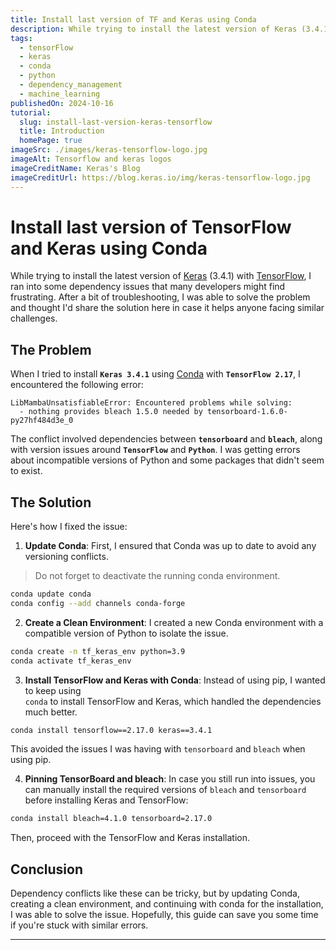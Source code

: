 ```yaml
---
title: Install last version of TF and Keras using Conda
description: While trying to install the latest version of Keras (3.4.1) with TensorFlow,I ran into some dependency issues that many evelopers might find frustrating.After a bit of troubleshooting, I was able to solve the problem and thought I'd share the solution here in case it helps anyone facing similar challenges.
tags:
  - tensorFlow
  - keras
  - conda
  - python
  - dependency_management
  - machine_learning
publishedOn: 2024-10-16
tutorial:
  slug: install-last-version-keras-tensorflow
  title: Introduction
  homePage: true
imageSrc: ./images/keras-tensorflow-logo.jpg
imageAlt: Tensorflow and keras logos
imageCreditName: Keras's Blog
imageCreditUrl: https://blog.keras.io/img/keras-tensorflow-logo.jpg
---
```


# Install last version of TensorFlow and Keras using Conda

While trying to install the latest version of [Keras](https://keras.io/) (3.4.1) with [TensorFlow](https://www.tensorflow.org/?hl=fr), I ran into some dependency issues that many developers might find frustrating. After a bit of troubleshooting, I was able to solve the problem and thought I'd share the solution here in case it helps anyone facing similar challenges.

## The Problem

When I tried to install **`Keras 3.4.1`** using [Conda](https://docs.anaconda.com/miniconda/) with **`TensorFlow 2.17`**, I encountered the following error:

```
LibMambaUnsatisfiableError: Encountered problems while solving:
  - nothing provides bleach 1.5.0 needed by tensorboard-1.6.0-py27hf484d3e_0
```

The conflict involved dependencies between **`tensorboard`** and **`bleach`**, along with version issues around **`TensorFlow`** and **`Python`**. I was getting errors about incompatible versions of Python and some packages that didn't seem to exist.

## The Solution

Here's how I fixed the issue:

1. **Update Conda**: First, I ensured that Conda was up to date to avoid any versioning conflicts.
> Do not forget to deactivate the running conda environment.

```bash
conda update conda
conda config --add channels conda-forge
```

2. **Create a Clean Environment**: I created a new Conda environment with a compatible version of Python to isolate the issue.

```bash
conda create -n tf_keras_env python=3.9
conda activate tf_keras_env
```

3. **Install TensorFlow and Keras with Conda**: Instead of using pip, I wanted to keep using  
`conda` to install TensorFlow and Keras, which handled the dependencies much better.

```bash
conda install tensorflow==2.17.0 keras==3.4.1
```

This avoided the issues I was having with `tensorboard` and `bleach` when using pip.

4. **Pinning TensorBoard and bleach**: In case you still run into issues, you can manually install the required versions of `bleach` and `tensorboard` before installing Keras and TensorFlow:

```bash
conda install bleach=4.1.0 tensorboard=2.17.0
```

Then, proceed with the TensorFlow and Keras installation.

## Conclusion

Dependency conflicts like these can be tricky, but by updating Conda, creating a clean environment, and continuing with conda for the installation, I was able to solve the issue. Hopefully, this guide can save you some time if you're stuck with similar errors.

---